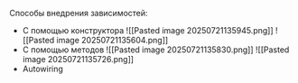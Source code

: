 Способы внедрения зависимостей:
- С помощью конструктора 
![[Pasted image 20250721135945.png]]
![[Pasted image 20250721135604.png]]
- С помощью методов
![[Pasted image 20250721135830.png]]
![[Pasted image 20250721135726.png]]
- Autowiring